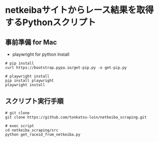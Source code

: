 # netkeibaサイトからレース結果を取得するPythonスクリプト

## 事前準備 for Mac
* playwright for python Install
```
# pip install
curl https://bootstrap.pypa.io/get-pip.py -o get-pip.py

# playwright install
pip install playwright
playwright install
```

## スクリプト実行手順
```
# git clone
git clone https://github.com/tonkatsu-loin/netkeiba_scraping.git

# exec script
cd netkeiba_scraping/src
python get_raceid_from_netkeiba.py
```

